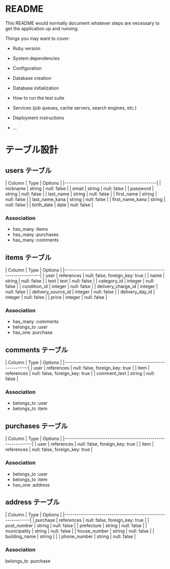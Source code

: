# README

This README would normally document whatever steps are necessary to get the
application up and running.

Things you may want to cover:

* Ruby version

* System dependencies

* Configuration

* Database creation

* Database initialization

* How to run the test suite

* Services (job queues, cache servers, search engines, etc.)

* Deployment instructions

* ...

# テーブル設計

## users テーブル
| Column              | Type    | Options     |
|---------------------------------------------|
| nickname            | string  | null: false |
| email               | string  | null: false |
| password            | string  | null: false |
| last_name           | string  | null: false |
| first_name          | string  | null: false |
| last_name_kana      | string  | null: false |
| first_name_kana     | string  | null: false |
| birth_date          | date    | null: false |

### Association

- has_many :items
- has_many :purchases
- has_many :comments

## items テーブル
| Column             | Type       | Options                        |
|------------------------------------------------------------------|
| user               | references | null: false, foreign_key: true |
| name               | string     | null: false                    |
| text               | text       | null: false                    |
| category_id        | integer     | null: false                   |
| condition_id       | integer     | null: false                   |
| delivery_charge_id | integer     | null: false                   |
| delivery_source_id | integer     | null: false                   |
| delivery_day_id    | integer     | null: false                   |
| price              | integer     | null: false                   |

### Association

- has_many :comments
- belongs_to :user
- has_one :purchase

## comments テーブル
| Column       | Type       | Options                        |
|------------------------------------------------------------|
| user         | references | null: false, foreign_key: true |
| item         | references | null: false, foreign_key: true |
| comment_text | string     | null: false                    |

### Association
- belongs_to :user
- belongs_to :item


## purchases テーブル
| Column         | Type       | Options                        |
|--------------------------------------------------------------|
| user           | references | null: false, foreign_key: true |
| item           | references | null: false, foreign_key: true |


### Association
- belongs_to :user
- belongs_to :item
- has_one :address

## address テーブル
| Column        | Type       | Options                        |
|-------------------------------------------------------------|
| purchase      | references | null: false, foreign_key: true |
| post_number   | string     | null: false                    |
| prefecture    | string     | null: false                    |
| municipality  | string     | null: false                    |
| house_number  | string     | null: false                    |
| building_name | string     |                                |
| phone_number  | string     | null: false                    |

### Association

belongs_to :purchase